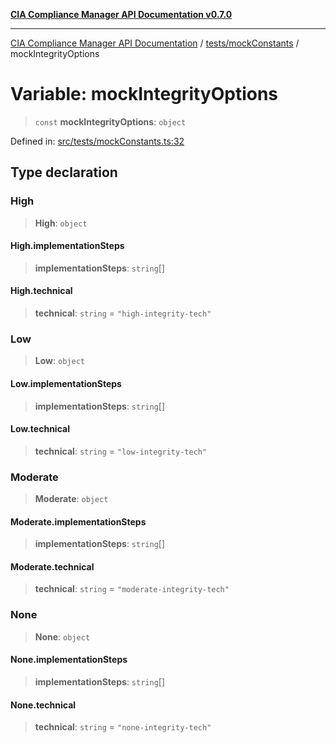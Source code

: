[**CIA Compliance Manager API Documentation v0.7.0**](../../../README.md)

***

[CIA Compliance Manager API Documentation](../../../modules.md) / [tests/mockConstants](../README.md) / mockIntegrityOptions

# Variable: mockIntegrityOptions

> `const` **mockIntegrityOptions**: `object`

Defined in: [src/tests/mockConstants.ts:32](https://github.com/Hack23/cia-compliance-manager/blob/a904e43458f81faf7066f9da9fc149cc9f6e236d/src/tests/mockConstants.ts#L32)

## Type declaration

### High

> **High**: `object`

#### High.implementationSteps

> **implementationSteps**: `string`[]

#### High.technical

> **technical**: `string` = `"high-integrity-tech"`

### Low

> **Low**: `object`

#### Low.implementationSteps

> **implementationSteps**: `string`[]

#### Low.technical

> **technical**: `string` = `"low-integrity-tech"`

### Moderate

> **Moderate**: `object`

#### Moderate.implementationSteps

> **implementationSteps**: `string`[]

#### Moderate.technical

> **technical**: `string` = `"moderate-integrity-tech"`

### None

> **None**: `object`

#### None.implementationSteps

> **implementationSteps**: `string`[]

#### None.technical

> **technical**: `string` = `"none-integrity-tech"`
